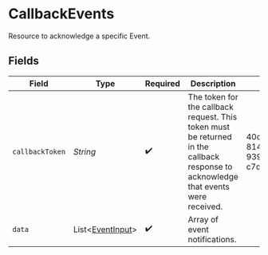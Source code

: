 # CallbackEvents

Resource to acknowledge a specific Event.


## Fields

| Field                                                                                                                              | Type                                                                                                                               | Required                                                                                                                           | Description                                                                                                                        | Example                                                                                                                            |
| ---------------------------------------------------------------------------------------------------------------------------------- | ---------------------------------------------------------------------------------------------------------------------------------- | ---------------------------------------------------------------------------------------------------------------------------------- | ---------------------------------------------------------------------------------------------------------------------------------- | ---------------------------------------------------------------------------------------------------------------------------------- |
| `callbackToken`                                                                                                                    | *String*                                                                                                                           | :heavy_check_mark:                                                                                                                 | The token for the callback request. This token must be returned in the callback response to acknowledge that events were received. | 40ce25c2-8148-4b69-9395-c7dc2e62c692                                                                                               |
| `data`                                                                                                                             | List<[EventInput](../../models/shared/EventInput.md)>                                                                              | :heavy_check_mark:                                                                                                                 | Array of event notifications.                                                                                                      |                                                                                                                                    |